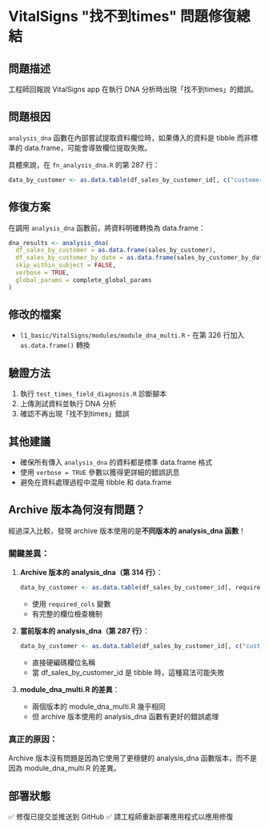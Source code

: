# VitalSigns "找不到times" 問題修復總結

## 問題描述
工程師回報說 VitalSigns app 在執行 DNA 分析時出現「找不到times」的錯誤。

## 問題根因
`analysis_dna` 函數在內部嘗試提取資料欄位時，如果傳入的資料是 tibble 而非標準的 data.frame，可能會導致欄位提取失敗。

具體來說，在 `fn_analysis_dna.R` 的第 287 行：
```r
data_by_customer <- as.data.table(df_sales_by_customer_id[, c("customer_id", "ipt", "total_spent", "times")])
```

## 修復方案
在調用 `analysis_dna` 函數前，將資料明確轉換為 data.frame：

```r
dna_results <- analysis_dna(
  df_sales_by_customer = as.data.frame(sales_by_customer),
  df_sales_by_customer_by_date = as.data.frame(sales_by_customer_by_date),
  skip_within_subject = FALSE,
  verbose = TRUE,
  global_params = complete_global_params
)
```

## 修改的檔案
- `l1_basic/VitalSigns/modules/module_dna_multi.R` - 在第 326 行加入 `as.data.frame()` 轉換

## 驗證方法
1. 執行 `test_times_field_diagnosis.R` 診斷腳本
2. 上傳測試資料並執行 DNA 分析
3. 確認不再出現「找不到times」錯誤

## 其他建議
- 確保所有傳入 `analysis_dna` 的資料都是標準 data.frame 格式
- 使用 `verbose = TRUE` 參數以獲得更詳細的錯誤訊息
- 避免在資料處理過程中混用 tibble 和 data.frame

## Archive 版本為何沒有問題？

經過深入比較，發現 archive 版本使用的是**不同版本的 analysis_dna 函數**！

### 關鍵差異：

1. **Archive 版本的 analysis_dna（第 314 行）**：
   ```r
   data_by_customer <- as.data.table(df_sales_by_customer_id[, required_cols])
   ```
   - 使用 `required_cols` 變數
   - 有完整的欄位檢查機制

2. **當前版本的 analysis_dna（第 287 行）**：
   ```r
   data_by_customer <- as.data.table(df_sales_by_customer_id[, c("customer_id", "ipt", "total_spent", "times")])
   ```
   - 直接硬編碼欄位名稱
   - 當 df_sales_by_customer_id 是 tibble 時，這種寫法可能失敗

3. **module_dna_multi.R 的差異**：
   - 兩個版本的 module_dna_multi.R 幾乎相同
   - 但 archive 版本使用的 analysis_dna 函數有更好的錯誤處理

### 真正的原因：
Archive 版本沒有問題是因為它使用了更穩健的 analysis_dna 函數版本，而不是因為 module_dna_multi.R 的差異。

## 部署狀態
✅ 修復已提交並推送到 GitHub
✅ 請工程師重新部署應用程式以應用修復 
